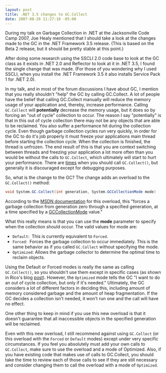 ```yaml
---
layout: post
title: .NET 3.5 changes to GC.Collect
date: 2007-08-26 11:27:10 -05:00
---
```


During my talk on Garbage Collection in .NET at the Jacksonville Code Camp 2007, Joe Healy mentioned that I should take a look at the changes made to the GC in the .NET Framework 3.5 release. (This is based on the Beta 2 release, but it should be pretty stable at this point.)

After doing some research using the SSCLI 2.0 code base to look at the GC class as it exists in .NET 2.0 and Reflector to look at it in .NET 3.5, I found the single change that was made. (For those of you wondering why I used SSCLI, when you install the .NET Framework 3.5 it also installs Service Pack 1 for .NET 2.0).

In my talk, and in most of the forum discussions I have about GC, I mention that you really shouldn't "help" the GC by calling GC.Collect. A lot of people have the belief that calling GC.Collect manually will reduce the memory usage of your application and, thereby, increase performance. Calling `GC.Collect` will **potentially** decrease the memory usage, but it does so by forcing an "out of cycle" collection to occur. The reason I say "potentially" is that in this out of cycle collection there may not be any objects that are able to be reclaimed. You also suffer a performance hit during the collection cycle. Even though garbage collection cycles run very quickly, in order for the GC to do it's job properly it must freeze your applications main thread before starting the collection cycle. When the collection is finished, the thread is unfrozen. The end result of this is that you are context switching between threads and freezing your application a lot more often than you would be without the calls to `GC.Collect`, which ultimately will start to hurt your performance. There are [times](http://blogs.msdn.com/ricom/archive/2004/11/29/271829.aspx) when you should call `GC.Collect()`, but generally it is discouraged except for debugging purposes.

So, what is the change to the GC? The change adds an overload to the `GC.Collect()` method:

```csharp 
void System.GC.Collect(int generation, System.GCCollectionMode mode)
```

According to the [MSDN documentation](http://msdn2.microsoft.com/en-us/library/bb356724(VS.90).aspx) for this overload, this "forces a garbage collection from generation zero through a specified generation, at a time specified by a [GCCollectionMode](http://msdn2.microsoft.com/en-us/library/bb495757(VS.90).aspx) value."

What this really means is that you can use the **mode** parameter to specify when the collection should occur. The valid values for mode are:

* `Default`:  This is currently equivalent to `Forced`.
* `Forced`:  Forces the garbage collection to occur immediately. This is the same behavior as if you called `GC.Collect` without specifying the mode.
* `Optimized`: Allows the garbage collector to determine the optimal time to reclaim objects.

Using the Default or Forced modes is really the same as calling `GC.Collect()`, so you shouldn't use them except in specific cases (as shown in Rico's blog [post](http://blogs.msdn.com/ricom/archive/2004/11/29/271829.aspx)). However, the `Optimized` mode tells the GC "I want to do an out of cycle collection, but only if it's needed." Ultimately, the GC considers a lot of different factors in deciding this, including amount of memory considered garbage and the amount of heap fragmentation. If the GC decides a collection isn't needed, it won't run one and the call will have no effect.

One other thing to keep in mind if you use this new overload is that it doesn't guarantee that all inaccessible objects in the specified generation will be reclaimed. 

Even with this new overload, I still recommend against using `GC.Collect` (or this overload with the `Forced` or `Default` modes) except under very specific circumstances. If you feel you absolutely must add your own calls to `GC.Collect`, make sure to use the overload and a mode of Optimized. Also, if you have existing code that makes use of calls to GC.Collect, you should take the time to review each of those calls to see if they are still necessary and consider changing them to call the overload with a mode of `Optimized`.
